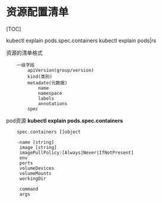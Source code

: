 # 资源配置清单

[TOC]

kubectl explain pods.spec.containers
kubectl explain pods|rs

资源的清单格式
```
    一级字段
        apiVersion(group/version)
        kind(类别)
        metadate(元数据)
            name
            namespace
            labels
            annotations
        spec
```
pod资源
**kubectl explain pods.spec.containers**
```
    spec.containers []object 

    -name [string]
     image [string]
     imagePullPolicy:[Always|Never|IfNotPresent]
     env
     ports
     volumeDevices
     volumeMounts
     workingDir

     command
     args
```
